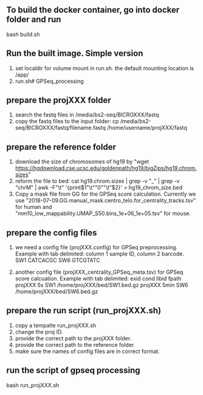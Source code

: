 ## To build the docker container, go into docker folder and run
bash build.sh

## Run the built image. Simple version
1. set localdir for volume mount in run.sh. the default mounting location is /app/
2. run.sh# GPSeq_processing

## prepare the projXXX folder
1. search the fastq files in /media/bs2-seq/BICROXXX/fastq
2. copy the fastq files to the input folder: cp /media/bs2-seq/BICROXXX/fastq/filename.fastq /home/username/projXXX/fastq

## prepare the reference folder
1. download the size of chromosomes of hg19 by "wget https://hgdownload.cse.ucsc.edu/goldenpath/hg19/bigZips/hg19.chrom.sizes"
2. reform the file to bed: cat hg19.chrom.sizes | grep -v "_" | grep -v "chrM" | awk -F"\t" '{print$1"\t""0""\t"$2}' > hg19_chrom_size.bed
3. Copy a mask file from GG for the GPSeq score calculation. Currently we use "2018-07-09.GG.manual_mask.centro_telo.for_centrality_tracks.tsv" for human and "mm10_low_mappability.UMAP_S50.bins_1e+06_1e+05.tsv" for mouse. 

## prepare the config files
1. we need a config file (projXXX.config) for GPSeq preprocessing.
Example with tab delimited: column 1 sample ID, column 2 barcode.  
SW1	CATCACGC
SW6	GTCGTATC

2. another config file (projXXX_centrality_GPSeq_meta.tsv) for GPSeq score calcuation.
Example with tab delimited:
exid	cond	libid	fpath
projXXX	5s	SW1	/home/projXXX/bed/SW1.bed.gz
projXXX	5min	SW6	/home/projXXX/bed/SW6.bed.gz


## prepare the run script (run_projXXX.sh)
1. copy a tempalte run_projXXX.sh
2. change the proj ID.
3. provide the correct path to the projXXX folder.
4. provide the correct path to the reference folder.
5. make sure the names of config files are in correct format. 


## run the script of gpseq processing
bash run_projXXX.sh

